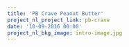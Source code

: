 ```yaml
---
title: 'PB Crave Peanut Butter'
project_nl_project_link: pb-crave
date: '10-09-2016 00:00'
project_nl_bkg_image: intro-image.jpg
---
```


